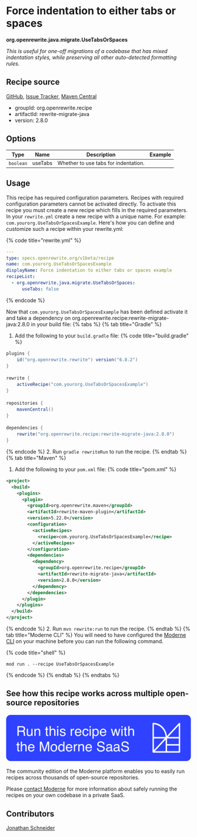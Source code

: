# Force indentation to either tabs or spaces

**org.openrewrite.java.migrate.UseTabsOrSpaces**

_This is useful for one-off migrations of a codebase that has mixed indentation styles, while preserving all other auto-detected formatting rules._

## Recipe source

[GitHub](https://github.com/openrewrite/rewrite-migrate-java/blob/main/src/main/java/org/openrewrite/java/migrate/UseTabsOrSpaces.java), [Issue Tracker](https://github.com/openrewrite/rewrite-migrate-java/issues), [Maven Central](https://central.sonatype.com/artifact/org.openrewrite.recipe/rewrite-migrate-java/2.8.0/jar)

* groupId: org.openrewrite.recipe
* artifactId: rewrite-migrate-java
* version: 2.8.0

## Options

| Type | Name | Description | Example |
| -- | -- | -- | -- |
| `boolean` | useTabs | Whether to use tabs for indentation. |  |


## Usage

This recipe has required configuration parameters. Recipes with required configuration parameters cannot be activated directly. To activate this recipe you must create a new recipe which fills in the required parameters. In your `rewrite.yml` create a new recipe with a unique name. For example: `com.yourorg.UseTabsOrSpacesExample`.
Here's how you can define and customize such a recipe within your rewrite.yml:

{% code title="rewrite.yml" %}
```yaml
---
type: specs.openrewrite.org/v1beta/recipe
name: com.yourorg.UseTabsOrSpacesExample
displayName: Force indentation to either tabs or spaces example
recipeList:
  - org.openrewrite.java.migrate.UseTabsOrSpaces:
      useTabs: false
```
{% endcode %}

Now that `com.yourorg.UseTabsOrSpacesExample` has been defined activate it and take a dependency on org.openrewrite.recipe:rewrite-migrate-java:2.8.0 in your build file:
{% tabs %}
{% tab title="Gradle" %}
1. Add the following to your `build.gradle` file:
{% code title="build.gradle" %}
```groovy
plugins {
    id("org.openrewrite.rewrite") version("6.8.2")
}

rewrite {
    activeRecipe("com.yourorg.UseTabsOrSpacesExample")
}

repositories {
    mavenCentral()
}

dependencies {
    rewrite("org.openrewrite.recipe:rewrite-migrate-java:2.8.0")
}
```
{% endcode %}
2. Run `gradle rewriteRun` to run the recipe.
{% endtab %}
{% tab title="Maven" %}
1. Add the following to your `pom.xml` file:
{% code title="pom.xml" %}
```xml
<project>
  <build>
    <plugins>
      <plugin>
        <groupId>org.openrewrite.maven</groupId>
        <artifactId>rewrite-maven-plugin</artifactId>
        <version>5.22.0</version>
        <configuration>
          <activeRecipes>
            <recipe>com.yourorg.UseTabsOrSpacesExample</recipe>
          </activeRecipes>
        </configuration>
        <dependencies>
          <dependency>
            <groupId>org.openrewrite.recipe</groupId>
            <artifactId>rewrite-migrate-java</artifactId>
            <version>2.8.0</version>
          </dependency>
        </dependencies>
      </plugin>
    </plugins>
  </build>
</project>
```
{% endcode %}
2. Run `mvn rewrite:run` to run the recipe.
{% endtab %}
{% tab title="Moderne CLI" %}
You will need to have configured the [Moderne CLI](https://docs.moderne.io/moderne-cli/cli-intro) on your machine before you can run the following command.

{% code title="shell" %}
```shell
mod run . --recipe UseTabsOrSpacesExample
```
{% endcode %}
{% endtab %}
{% endtabs %}

## See how this recipe works across multiple open-source repositories

[![Moderne Link Image](/.gitbook/assets/ModerneRecipeButton.png)](https://app.moderne.io/recipes/org.openrewrite.java.migrate.UseTabsOrSpaces)

The community edition of the Moderne platform enables you to easily run recipes across thousands of open-source repositories.

Please [contact Moderne](https://moderne.io/product) for more information about safely running the recipes on your own codebase in a private SaaS.

## Contributors
[Jonathan Schneider](mailto:jkschneider@gmail.com)
